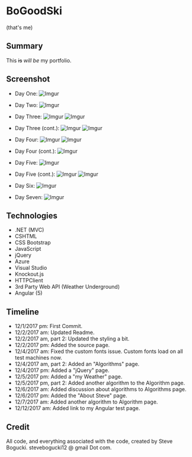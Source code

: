 # BoGoodSki
(that's me)

## Summary

This ~~is~~ *will be* my portfolio.  

## Screenshot

+ Day One:
![Imgur](https://i.imgur.com/FQJYlnn.png)

+ Day Two:
![Imgur](https://i.imgur.com/Tqva26I.png)

+ Day Three: 
![Imgur](https://i.imgur.com/YdTQxsD.jpg)
![Imgur](https://i.imgur.com/3hfcGje.jpg)

+ Day Three (cont.):
![Imgur](https://i.imgur.com/bDzXCzg.jpg)
![Imgur](https://i.imgur.com/5GmEeV7.jpg)

+ Day Four:
![Imgur](https://i.imgur.com/EPIO6q2.jpg)
![Imgur](https://i.imgur.com/25vGPTZ.jpg)

+ Day Four (cont.):
![Imgur](https://i.imgur.com/waNDmm4.jpg)

+ Day Five:
![Imgur](https://i.imgur.com/nL8J1dd.jpg)

+ Day Five (cont.):
![Imgur](https://i.imgur.com/euOVyn6.jpg)
![Imgur](https://i.imgur.com/4aykl2F.jpg)

+ Day Six: 
![Imgur](https://i.imgur.com/boOdKjz.jpg)

+ Day Seven: 
![Imgur](https://i.imgur.com/gvcpJUm.jpg)


## Technologies

+ .NET (MVC)
+ CSHTML
+ CSS Bootstrap
+ JavaScript
+ jQuery
+ Azure 
+ Visual Studio
+ Knockout.js
+ HTTPClient
+ 3rd Party Web API (Weather Underground)
+ Angular (5)

## Timeline

+ 12/1/2017 pm: First Commit.
+ 12/2/2017 am: Updated Readme.
+ 12/2/2017 am, part 2: Updated the styling a bit.
+ 12/2/2017 pm: Added the source page. 
+ 12/4/2017 am: Fixed the custom fonts issue. Custom fonts load on all test machines now. 
+ 12/4/2017 am, part 2: Added an "Algorithms" page. 
+ 12/4/2017 pm: Added a "jQuery" page.
+ 12/5/2017 pm: Added a "my Weather" page.
+ 12/5/2017 pm, part 2: Added another algorithm to the Algorithm page. 
+ 12/6/2017 am: Added discussion about algorithms to Algorithms page. 
+ 12/6/2017 pm: Added the "About Steve" page.
+ 12/7/2017 am: Added another algorithm to Algorithm page. 
+ 12/12/2017 am: Added link to my Angular test page. 


## Credit

All code, and everything associated with the code, created by Steve Bogucki. stevebogucki12 @ gmail Dot com. 
